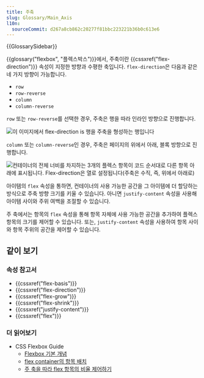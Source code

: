 ```yaml
---
title: 주축
slug: Glossary/Main_Axis
l10n:
  sourceCommit: d267a8cb862c20277f81bbc223221b36b0c613e6
---
```


{{GlossarySidebar}}

{{glossary("flexbox", "플렉스박스")}}에서, 주축이란 {{cssxref("flex-direction")}} 속성이 지정한 방향과 수평한 축입니다. `flex-direction`은 다음과 같은 네 가지 방향이 가능합니다.

- `row`
- `row-reverse`
- `column`
- `column-reverse`

`row` 또는 `row-reverse`를 선택한 경우, 주축은 행을 따라 인라인 방향으로 진행합니다.

![이 이미지에서 flex-direction is 행을 주축을 형성하는 행입니다](basics1.png)

`column` 또는 `column-reverse`인 경우, 주축은 페이지의 위에서 아래, 블록 방향으로 진행합니다.

![컨테이너의 전체 너비를 차지하는 3개의 플렉스 항목이 코드 순서대로 다른 항목 아래에 표시됩니다. Flex-direction은 열로 설정됩니다(주축은 수직, 즉, 위에서 아래로)](basics2.png)

아이템의 `flex` 속성을 통하면, 컨테이너의 사용 가능한 공간을 그 아이템에 더 할당하는 방식으로 주축 방향 크기를 키울 수 있습니다. 아니면 `justify-content` 속성을 사용해 아이템 사이와 주위 여백을 조절할 수 있습니다.

주 축에서는 항목의 `flex` 속성을 통해 항목 자체에 사용 가능한 공간을 추가하여 플렉스 항목의 크기를 제어할 수 있습니다. 또는, `justify-content` 속성을 사용하여 항목 사이와 항목 주위의 공간을 제어할 수 있습니다.

## 같이 보기

### 속성 참고서

- {{cssxref("flex-basis")}}
- {{cssxref("flex-direction")}}
- {{cssxref("flex-grow")}}
- {{cssxref("flex-shrink")}}
- {{cssxref("justify-content")}}
- {{cssxref("flex")}}

### 더 읽어보기

- CSS Flexbox Guide
  - [Flexbox 기본 개념](/ko/docs/Web/CSS/CSS_Flexible_Box_Layout/Basic_Concepts_of_Flexbox)
  - [flex container의 항목 배치](/ko/docs/Web/CSS/CSS_Flexible_Box_Layout/Aligning_Items_in_a_Flex_Container)
  - [주 축을 따라 flex 항목의 비율 제어하기](/ko/docs/Web/CSS/CSS_Flexible_Box_Layout/Controlling_Ratios_of_Flex_Items_Along_the_Main_Ax)
